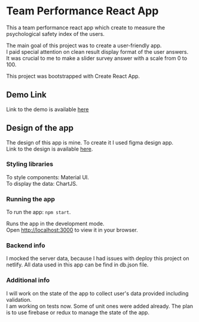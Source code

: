 # Team Performance React App

This a team performance react app which create to measure the psychological safety index of the users.

The main goal of this project was to create a user-friendly app.\
I paid special attention on clean result display format of the user answers.\
It was crucial to me to make a slider survey answer with a scale from 0 to 100.

This project was bootstrapped with Create React App.

## Demo Link

Link to the demo is available [here](https://team-performance-app.netlify.app/)

## Design of the app

The design of this app is mine. To create it I used figma design app.\
Link to the design is available [here](https://www.figma.com/file/0OXyTxjtiuRtFhusnVmXdg/Untitled?node-id=0%3A1).

### Styling libraries

To style components: Material UI.\
To display the data: ChartJS.

### Running the app

To run the app: `npm start`.

Runs the app in the development mode.\
Open [http://localhost:3000](http://localhost:3000) to view it in your browser.

### Backend info

I mocked the server data, because I had issues with deploy this project on netlify.
All data used in this app can be find in db.json file.

### Additional info

I will work on the state of the app to collect user's data provided including validation.\
I am working on tests now. Some of unit ones were added already.
The plan is to use firebase or redux to manage the state of the app.

